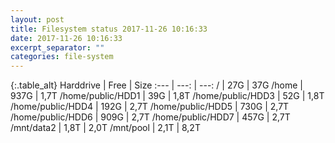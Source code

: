 ```yaml
---
layout: post
title: Filesystem status 2017-11-26 10:16:33
date: 2017-11-26 10:16:33
excerpt_separator: ""
categories: file-system
---
```

{:.table_alt}
Harddrive | Free | Size
:--- | ---: | ---:
/ | 27G | 37G
/home | 937G | 1,7T
/home/public/HDD1 | 39G | 1,8T
/home/public/HDD3 | 52G | 1,8T
/home/public/HDD4 | 192G | 2,7T
/home/public/HDD5 | 730G | 2,7T
/home/public/HDD6 | 909G | 2,7T
/home/public/HDD7 | 457G | 2,7T
/mnt/data2 | 1,8T | 2,0T
/mnt/pool | 2,1T | 8,2T
